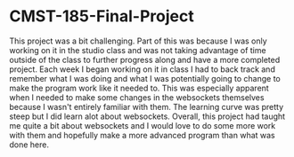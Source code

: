 # CMST-185-Final-Project

This project was a bit challenging. Part of this was because I was only working on it in the studio class and was not taking advantage of time outside of the class to further progress along and have a more completed project. Each week I began working on it in class I had to back track and remember what I was doing and what I was potentially going to change to make the program work like it needed to. This was especially apparent when I needed to make some changes in the websockets themselves because I wasn't entirely familiar with them. The learning curve was pretty steep but I did learn alot about websockets.
Overall, this project had taught me quite a bit about websockets and I would love to do some more work with them and hopefully make a more advanced program than what was done here.
